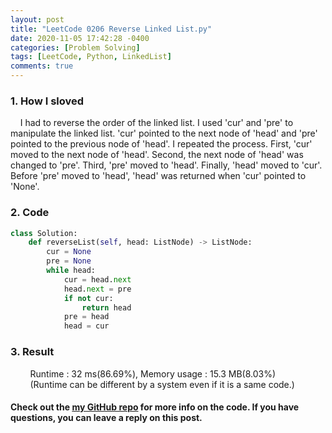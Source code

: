 ```yaml
---
layout: post
title: "LeetCode 0206 Reverse Linked List.py"
date: 2020-11-05 17:42:28 -0400
categories: [Problem Solving]
tags: [LeetCode, Python, LinkedList]
comments: true
---
```


### 1. How I sloved
&nbsp;&nbsp;&nbsp;&nbsp;I had to reverse the order of the linked list. I used 'cur' and 'pre' to manipulate the linked list. 'cur' pointed to the next node of 'head' and 'pre' pointed to the previous node of 'head'. I repeated the process. First, 'cur' moved to the next node of 'head'. Second, the next node of 'head' was changed to 'pre'. Third, 'pre' moved to 'head'. Finally, 'head' moved to 'cur'. Before 'pre' moved to 'head', 'head' was returned when 'cur' pointed to 'None'.

### 2. Code
```python
class Solution:
    def reverseList(self, head: ListNode) -> ListNode:
        cur = None
        pre = None
        while head:
            cur = head.next
            head.next = pre
            if not cur:
                return head
            pre = head
            head = cur
```

### 3. Result
&nbsp;&nbsp;&nbsp;&nbsp;&nbsp;&nbsp;&nbsp;&nbsp;Runtime : 32 ms(86.69%), Memory usage : 15.3 MB(8.03%)  
&nbsp;&nbsp;&nbsp;&nbsp;&nbsp;&nbsp;&nbsp;&nbsp;(Runtime can be different by a system even if it is a same code.)

#### Check out the [my GitHub repo][hyuk-gh] for more info on the code. If you have questions, you can leave a reply on this post.
[hyuk-gh]:   https://github.com/dlgur1994/StudyAlgorithms
